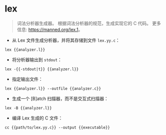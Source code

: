 # lex

> 词法分析器生成器。
> 根据词法分析器的规范，生成实现它的 C 代码。
> 更多信息: <https://manned.org/lex.1>。

- 从 Lex 文件生成分析器，并将其存储到文件 `lex.yy.c`：

`lex {{analyzer.l}}`

- 将分析器输出到 `stdout`：

`lex -{{-stdout|t}} {{analyzer.l}}`

- 指定输出文件：

`lex {{analyzer.l}} --outfile {{analyzer.c}}`

- 生成一个 [B]atch 扫描器，而不是交互式扫描器：

`lex -B {{analyzer.l}}`

- 编译 Lex 生成的 C 文件：

`cc {{path/to/lex.yy.c}} --output {{executable}}`